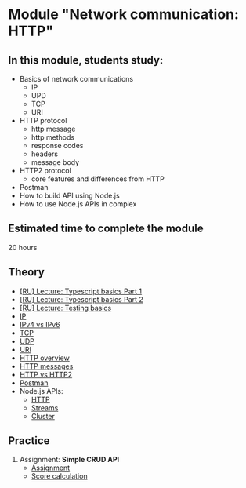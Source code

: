 # Module "Network communication: HTTP"

## In this module, students study:

- Basics of network communications
  - IP
  - UPD
  - TCP
  - URI
- HTTP protocol
  - http message
  - http methods
  - response codes
  - headers
  - message body
- HTTP2 protocol
  - core features and differences from HTTP
- Postman
- How to build API using Node.js
- How to use Node.js APIs in complex

## Estimated time to complete the module

20 hours

## Theory

- [[RU] Lecture: Typescript basics Part 1](https://youtu.be/I_aTbZcH8Do)
- [[RU] Lecture: Typescript basics Part 2](https://youtu.be/CegrbRXGw20)
- [[RU] Lecture: Testing basics](https://youtu.be/ab_QJ52Z-fs)
- [IP](https://en.wikipedia.org/wiki/Internet_Protocol)
- [IPv4 vs IPv6](https://community.fs.com/blog/ipv4-vs-ipv6-whats-the-difference.html)
- [TCP](https://en.wikipedia.org/wiki/Transmission_Control_Protocol)
- [UDP](https://en.wikipedia.org/wiki/User_Datagram_Protocol)
- [URI](https://developer.mozilla.org/en-US/docs/Web/HTTP/Basics_of_HTTP/Identifying_resources_on_the_Web)
- [HTTP overview](https://developer.mozilla.org/en-US/docs/Web/HTTP/Overview)
- [HTTP messages](https://developer.mozilla.org/en-US/docs/Web/HTTP/Messages)
- [HTTP vs HTTP2](https://www.digitalocean.com/community/tutorials/http-1-1-vs-http-2-what-s-the-difference)
- [Postman](https://learning.postman.com/docs/getting-started/introduction/#testing-apis)
- Node.js APIs:
  - [HTTP](https://nodejs.org/dist/latest-v18.x/docs/api/http.html)
  - [Streams](https://nodejs.org/dist/latest-v18.x/docs/api/http2.html)
  - [Cluster](https://nodejs.org/dist/latest-v18.x/docs/api/cluster.html)

## Practice

1. Assignment: **Simple CRUD API**
   - [Assignment](https://github.com/AlreadyBored/nodejs-assignments/blob/main/assignments/crud-api/assignment.md)
   - [Score calculation](https://github.com/AlreadyBored/nodejs-assignments/blob/main/assignments/crud-api/score.md)
